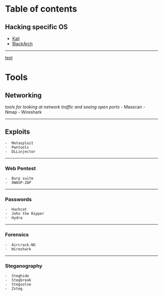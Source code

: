 # Table of contents
## Hacking specific OS

-  [Kali](https://www.kali.org/)
-  [BlackArch](https://blackarch.org)
    

---
[test](www.google.com)
# Tools

## Networking
*tools for looking at network traffic and seeing open ports*
    -  Masscan
    -  Nmap
    -  Wireshark

---

## Exploits
    -  Metasploit
    -  Pwntools
    -  DLLinjector

---

### Web Pentest
    -  Burp suite
    -  OWASP-ZAP
---

### Passwords
    -  Hashcat
    -  John the Ripper
    -  Hydra

---

### Forensics
    -  Aircrack-NG
    -  Wireshark

---

### Steganography
    -  Steghide
    -  Stegbreak
    -  Stegsolve
    -  Zsteg


